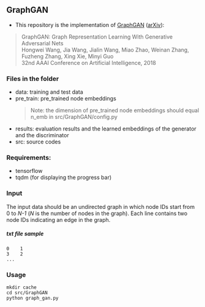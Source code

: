 ## GraphGAN

- This repository is the implementation of [GraphGAN](https://www.aaai.org/ocs/index.php/AAAI/AAAI18/paper/view/16611) ([arXiv](https://arxiv.org/abs/1711.08267)):
> GraphGAN: Graph Representation Learning With Generative Adversarial Nets  
Hongwei Wang, Jia Wang, Jialin Wang, Miao Zhao, Weinan Zhang, Fuzheng Zhang, Xing Xie, Minyi Guo  
32nd AAAI Conference on Artificial Intelligence, 2018


### Files in the folder
- data: training and test data
- pre_train: pre_trained node embeddings
  > Note: the dimension of pre_trained node embeddings should equal n_emb in src/GraphGAN/config.py
- results: evaluation results and the learned embeddings of the generator and the discriminator
- src: source codes


### Requirements:
- tensorflow
- tqdm (for displaying the progress bar)


### Input
The input data should be an undirected graph in which node IDs start from 0 to *N-1* (*N* is the number of nodes in the graph). Each line contains two node IDs indicating an edge in the graph.

##### txt file sample

```0	1```  
```3	2```  
```...```


### Usage
```mkdir cache```   
```cd src/GraphGAN```  
```python graph_gan.py```

